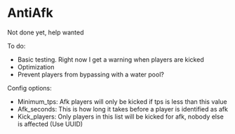 # AntiAfk

Not done yet, help wanted

To do:
  - Basic testing. Right now I get a warning when players are kicked
  - Optimization
  - Prevent players from bypassing with a water pool?
  
Config options:
  - Minimum_tps: Afk players will only be kicked if tps is less than this value
  - Afk_seconds: This is how long it takes before a player is identified as afk
  - Kick_players: Only players in this list will be kicked for afk, nobody else is affected (Use UUID)
